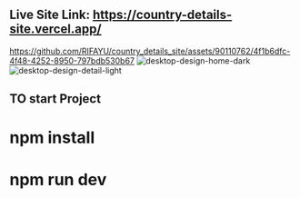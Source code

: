 ## Live Site Link: https://country-details-site.vercel.app/

https://github.com/RIFAYU/country_details_site/assets/90110762/4f1b6dfc-4f48-4252-8950-797bdb530b67
![desktop-design-home-dark](https://github.com/RIFAYU/country_details_site/assets/90110762/35800a18-d22a-4a47-8363-46e734f8551d)
![desktop-design-detail-light](https://github.com/RIFAYU/country_details_site/assets/90110762/9caa88d9-ad36-41ed-a8f2-801664c29b12)

## TO start Project

# npm install
# npm run dev
